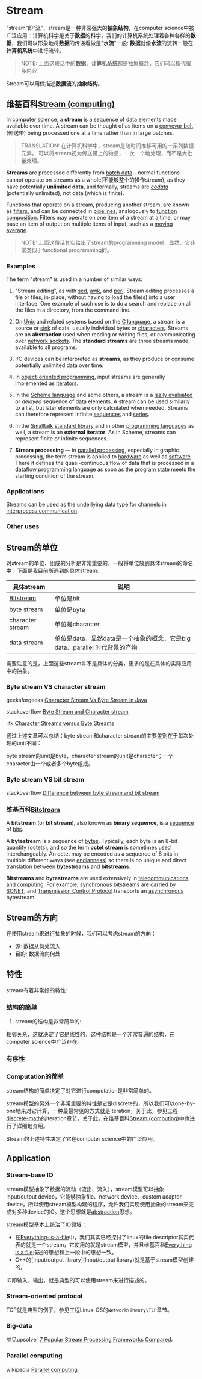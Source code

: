 # Stream

“stream”即“流”，stream是一种非常强大的**抽象结构**，在computer science中被广泛应用：计算机科学是关于**数据**的科学，我们的计算机系统处理着各种各样的**数据**，我们可以形象地将**数据**的传递看做是"**水流**"一般: **数据**就像**水流**的流转一般在**计算机系统**中进行流转。

> NOTE: 上面这段话中的**数据**、**计算机系统**都是抽象概念，它们可以指代很多内容

Stream可以用做描述**数据流**的**抽象结构**。



## 维基百科[Stream (computing)](https://en.wikipedia.org/wiki/Stream_(computing))

In [computer science](https://en.wikipedia.org/wiki/Computer_science), a **stream** is a [sequence](https://en.wikipedia.org/wiki/Sequence) of [data elements](https://en.wikipedia.org/wiki/Data_element) made available over time. A stream can be thought of as items on a [conveyor belt](https://en.wikipedia.org/wiki/Conveyor_belt) (传送带) being processed one at a time rather than in large batches.

> TRANSLATION: 在计算机科学中，stream是随时间推移可用的一系列数据元素。 可以将stream视为传送带上的物品，一次一个地处理，而不是大批量处理。

**Streams** are processed differently from [batch data](https://en.wikipedia.org/wiki/Batch_processing) – normal functions cannot operate on streams as a whole(不能够整个的操作stream), as they have potentially **unlimited data**, and formally, streams are [*codata*](https://en.wikipedia.org/wiki/Codata_(computer_science)) (potentially unlimited), not data (which is finite). 

Functions that operate on a stream, producing another stream, are known as [filters](https://en.wikipedia.org/wiki/Filter_(software)), and can be connected in [pipelines](https://en.wikipedia.org/wiki/Pipeline_(computing)), analogously to [function composition](https://en.wikipedia.org/wiki/Function_composition_(computer_science)). Filters may operate on one item of a stream at a time, or may base an item of output on multiple items of input, such as a [moving average](https://en.wikipedia.org/wiki/Moving_average).

> NOTE: 上面这段话其实给出了stream的programming model，显然，它非常类似于functional programming的。

### Examples

The term "stream" is used in a number of similar ways:

1) "Stream editing", as with [sed](https://en.wikipedia.org/wiki/Sed), [awk](https://en.wikipedia.org/wiki/Awk), and [perl](https://en.wikipedia.org/wiki/Perl). Stream editing processes a file or files, in-place, without having to load the file(s) into a user interface. One example of such use is to do a search and replace on all the files in a directory, from the command line.

2) On [Unix](https://en.wikipedia.org/wiki/Unix) and related systems based on the [C language](https://en.wikipedia.org/wiki/C_(programming_language)), a stream is a source or [sink](https://en.wikipedia.org/wiki/Sink_(computing)) of data, usually individual bytes or [characters](https://en.wikipedia.org/wiki/Character_(computing)). Streams are an **abstraction** used when reading or writing files, or communicating over [network sockets](https://en.wikipedia.org/wiki/Network_socket). The **standard streams** are three streams made available to all programs.

3) I/O devices can be interpreted as **streams**, as they produce or consume potentially unlimited data over time.

4) In [object-oriented programming](https://en.wikipedia.org/wiki/Object-oriented_programming), input streams are generally implemented as [iterators](https://en.wikipedia.org/wiki/Iterator).

5) In the [Scheme language](https://en.wikipedia.org/wiki/Scheme_(programming_language)) and some others, a stream is a [lazily evaluated](https://en.wikipedia.org/wiki/Lazy_evaluation) or *delayed* sequence of data elements. A stream can be used similarly to a list, but later elements are only calculated when needed. Streams can therefore represent infinite [sequences](https://en.wikipedia.org/wiki/Sequence) and [series](https://en.wikipedia.org/wiki/Series_(mathematics)). 

6) In the [Smalltalk](https://en.wikipedia.org/wiki/Smalltalk) [standard library](https://en.wikipedia.org/wiki/Standard_library) and in other [programming languages](https://en.wikipedia.org/wiki/Programming_language) as well, a stream is an **external iterator**. As in Scheme, streams can represent finite or infinite sequences.

7) **Stream processing** — in [parallel processing](https://en.wikipedia.org/wiki/Parallel_computing), especially in graphic processing, the term stream is applied to [hardware](https://en.wikipedia.org/wiki/Computer_hardware) as well as [software](https://en.wikipedia.org/wiki/Software). There it defines the quasi-continuous flow of data that is processed in a [dataflow programming](https://en.wikipedia.org/wiki/Dataflow_programming) language as soon as the [program state](https://en.wikipedia.org/wiki/Program_state) meets the starting condition of the stream.

### Applications

Streams can be used as the underlying data type for [channels](https://en.wikipedia.org/wiki/Channel_(programming)) in [interprocess communication](https://en.wikipedia.org/wiki/Interprocess_communication).

### [Other uses](https://en.wikipedia.org/wiki/Stream_(computing)#Other_uses)

## Stream的单位

对stream的单位、组成的分析是非常重要的，一般将单位放到具体stream的命名中，下面是我目前所遇到的具体stream: 

| 具体stream                                           | 说明                                                         |
| ---------------------------------------------------- | ------------------------------------------------------------ |
| [Bitstream](https://en.wikipedia.org/wiki/Bitstream) | 单位是bit                                                    |
| byte stream                                          | 单位是byte                                                   |
| character stream                                     | 单位是character                                              |
| data stream                                          | 单位是data，显然data是一个抽象的概念，它是big data、parallel 时代背景的产物 |

需要注意的是，上面这些stream并不是具体的分类，更多的是在具体的实际应用中的抽象。

### Byte stream VS character stream

geeksforgeeks [Character Stream Vs Byte Stream in Java](https://www.geeksforgeeks.org/character-stream-vs-byte-stream-java/)

stackoverflow [Byte Stream and Character stream](https://stackoverflow.com/questions/3013996/byte-stream-and-character-stream)

iitk [Character Streams versus Byte Streams](http://www.iitk.ac.in/esc101/05Aug/tutorial/post1.0/converting/charVsByteStreams.html)

通过上述文章可以总结：byte stream和character stream的主要差别在于每次处理的unit不同：

byte stream的unit是byte，character stream的unit是character；一个character由一个或者多个byte组成。

### Byte stream VS bit stream

stackoverflow [Difference between byte stream and bit stream](https://stackoverflow.com/questions/35627938/difference-between-byte-stream-and-bit-stream)

### 维基百科[Bitstream](https://en.wikipedia.org/wiki/Bitstream)

A **bitstream** (or **bit stream**), also known as **binary sequence**, is a [sequence](https://en.wikipedia.org/wiki/Sequence) of [bits](https://en.wikipedia.org/wiki/Bit).

A **bytestream** is a sequence of [bytes](https://en.wikipedia.org/wiki/Byte). Typically, each byte is an 8-bit quantity ([octets](https://en.wikipedia.org/wiki/Octet_(computing))), and so the term **octet stream** is sometimes used interchangeably. An octet may be encoded as a sequence of 8 bits in multiple different ways (see [endianness](https://en.wikipedia.org/wiki/Endianness)) so there is no unique and direct translation between **bytestreams** and **bitstreams**.

**Bitstreams** and **bytestreams** are used extensively in [telecommunications](https://en.wikipedia.org/wiki/Telecommunications) and [computing](https://en.wikipedia.org/wiki/Computing). For example, [synchronous](https://en.wikipedia.org/wiki/Synchronous) bitstreams are carried by [SONET](https://en.wikipedia.org/wiki/SONET), and [Transmission Control Protocol](https://en.wikipedia.org/wiki/Transmission_Control_Protocol) transports an [asynchronous](https://en.wikipedia.org/wiki/Asynchronous_communication) bytestream.





## Stream的方向

在使用stream来进行抽象的时候，我们可以考虑stream的方向：

- 源: 数据从何处流入
- 目的: 数据流向何处

## 特性

stream有着非常好的特性:

### 结构的简单

1) stream的结构是非常简单的: 

相邻关系，这就决定了它是线性的，这种结构是一个非常普遍的结构，在computer science中广泛存在。

### 有序性



### Computation的简单

stream结构的简单决定了对它进行computation是非常简单的。

stream模型的另外一个非常重要的特性是它是discrete的，所以我们可以one-by-one地来对它计算，一种最最常见的方式就是iteration，关于此，参见工程[discrete-math](https://dengking.github.io/discrete-math/)的iteration章节，关于此，在维基百科[Stream (computing)](https://en.wikipedia.org/wiki/Stream_(computing))中也进行了详细地介绍。







Stream的上述特性决定了它在computer science中的广泛应用。

## Application

### Stream-base IO

stream模型抽象了数据的流动（流出、流入），stream模型可以抽象 input/output device，它能够抽象file、network device、custom adaptor device，所以使用stream模型构建的程序，允许我们实现使用抽象的stream来完成对多种device的IO。这个思想就是[abstraction](https://dengking.github.io/Post/Abstraction/Abstraction/)思想。

stream模型基本上统治了IO领域：

- 在[Everything-is-a-file](../../../Philosophy/Everything-is-a-file/Everything-is-a-file.md)中，我们其实已经探讨了linux的file descriptor其实代表的就是一个stream，它使用的就是stream模型，并且维基百科[Everything is a file](https://en.wikipedia.org/wiki/Everything_is_a_file)描述的思想和上一段中的思想一致。
- C++的[Input/output library](Input/output library)就是基于stream模型创建的。



IO即输入、输出，就是典型的可以使用stream来进行描述的。

### Stream-oriented protocol

TCP就是典型的例子，参见工程Linux-OS的`Network\Theory\TCP`章节。

### Big-data

参见upsolver [7 Popular Stream Processing Frameworks Compared](https://www.upsolver.com/blog/popular-stream-processing-frameworks-compared)。

### Parallel computing

wikipedia [Parallel computing](https://en.wikipedia.org/wiki/Parallel_computing)。